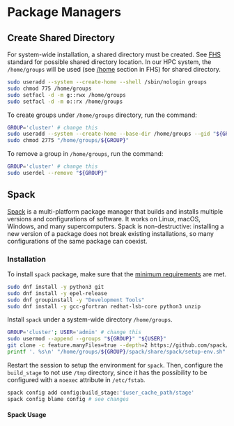 # Package Managers

## Create Shared Directory

For system-wide installation, a shared directory must be created. See [FHS](https://refspecs.linuxfoundation.org/FHS_3.0/fhs/index.html) standard for possible shared directory location. In our HPC system, the `/home/groups` will be used (see [/home](https://refspecs.linuxfoundation.org/FHS_3.0/fhs-3.0.html#homeUserHomeDirectories) section in FHS) for shared directory.

``` sh
sudo useradd --system --create-home --shell /sbin/nologin groups
sudo chmod 775 /home/groups
sudo setfacl -d -m g::rwx /home/groups
sudo setfacl -d -m o::rx /home/groups
```

To create groups under `/home/groups` directory, run the command:

``` sh
GROUP='cluster' # change this
sudo useradd --system --create-home --base-dir /home/groups --gid "${GROUP}" --shell /sbin/nologin "${GROUP}"
sudo chmod 2775 "/home/groups/${GROUP}"
```

To remove a group in `/home/groups`, run the command:

``` sh
GROUP='cluster' # change this
sudo userdel --remove "${GROUP}"
```

## Spack

[Spack](https://github.com/spack/spack) is a multi-platform package manager that builds and installs multiple versions and configurations of software. It works on Linux, macOS, Windows, and many supercomputers. Spack is non-destructive: installing a new version of a package does not break existing installations, so many configurations of the same package can coexist.

### Installation

To install `spack` package, make sure that the [minimum requirements](https://spack.readthedocs.io/en/latest/getting_started.html#system-prerequisites) are met.

``` sh
sudo dnf install -y python3 git
sudo dnf install -y epel-release
sudo dnf groupinstall -y "Development Tools"
sudo dnf install -y gcc-gfortran redhat-lsb-core python3 unzip
```

Install `spack` under a system-wide directory `/home/groups`.

``` sh
GROUP='cluster'; USER='admin' # change this
sudo usermod --append --groups "${GROUP}" "${USER}"
git clone -c feature.manyFiles=true --depth=2 https://github.com/spack/spack.git "/home/groups/${GROUP}/spack"
printf '. %s\n' "/home/groups/${GROUP}/spack/share/spack/setup-env.sh" | sudo tee /etc/profile.d/spack.sh
```

Restart the session to setup the environment for `spack`. Then, configure the `build_stage` to not use `/tmp` directory, since it has the possibility to be configured with a `noexec` attribute in `/etc/fstab`.

``` sh
spack config add config:build_stage:'$user_cache_path/stage'
spack config blame config # see changes
```

#### Spack Usage
